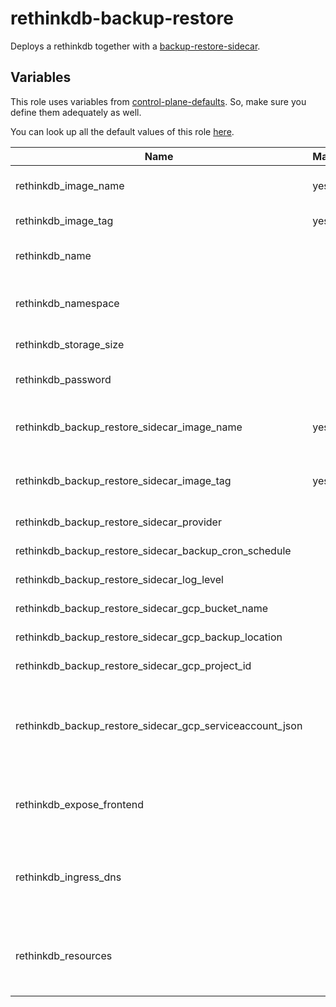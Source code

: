 # rethinkdb-backup-restore

Deploys a rethinkdb together with a [backup-restore-sidecar](https://github.com/metal-stack/backup-restore-sidecar).

## Variables

This role uses variables from [control-plane-defaults](/control-plane). So, make sure you define them adequately as well.

You can look up all the default values of this role [here](defaults/main/main.yaml).

| Name                                                     | Mandatory | Description                                                               |
| -------------------------------------------------------- | --------- | ------------------------------------------------------------------------- |
| rethinkdb_image_name                                     | yes       | Image version of the rethinkdb                                            |
| rethinkdb_image_tag                                      | yes       | Image tag of the rethinkdb                                                |
| rethinkdb_name                                           |           | The name of the rethinkdb instance                                        |
| rethinkdb_namespace                                      |           | The deployment's target namespace                                         |
| rethinkdb_storage_size                                   |           | The size of the PVC                                                       |
| rethinkdb_password                                       |           | The password of the rethinkdb                                             |
| rethinkdb_backup_restore_sidecar_image_name              | yes       | Image version of the backup-restore-sidecar                               |
| rethinkdb_backup_restore_sidecar_image_tag               | yes       | Image tag of the backup-restore-sidecar                                   |
| rethinkdb_backup_restore_sidecar_provider                |           | The backup provider                                                       |
| rethinkdb_backup_restore_sidecar_backup_cron_schedule    |           | The backup cron schedule                                                  |
| rethinkdb_backup_restore_sidecar_log_level               |           | The log level of the sidecar                                              |
| rethinkdb_backup_restore_sidecar_gcp_bucket_name         |           | Bucket name of the GCP bucket                                             |
| rethinkdb_backup_restore_sidecar_gcp_backup_location     |           | Location of the GCP bucket                                                |
| rethinkdb_backup_restore_sidecar_gcp_project_id          |           | GCP project name                                                          |
| rethinkdb_backup_restore_sidecar_gcp_serviceaccount_json |           | GCP Serviceaccount JSON string (service account requires bucket access)   |
| rethinkdb_expose_frontend                                |           | Exposes the rethinkdb over ingress (only use for dev environments)        |
| rethinkdb_ingress_dns                                    |           | The virtual host to reach the rethinkdb frontend when exposed via ingress |
| rethinkdb_resources                                      |           | The kubernetes resources for the actual rethinkdb container               |
